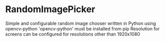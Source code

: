 # RandomImagePicker
Simple and configurable random image chooser written in Python using opencv-python
'opencv-python' must be installed from pip
Resolution for screens can be configured for resolutions other than 1920x1080
